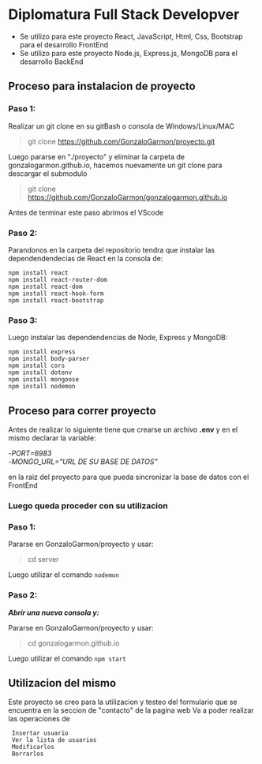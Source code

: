# Diplomatura Full Stack Developver
 - Se utilizo para este proyecto React, JavaScript, Html, Css, Bootstrap para el desarrollo FrontEnd
 - Se utilizo para este proyecto Node.js, Express.js, MongoDB para el desarrollo BackEnd
   
## Proceso para instalacion de proyecto
### Paso 1:

Realizar un git clone en su gitBash o consola de Windows/Linux/MAC
> git clone https://github.com/GonzaloGarmon/proyecto.git



Luego pararse en "./proyecto" y eliminar la carpeta de gonzalogarmon.github.io, hacemos nuevamente un git clone para descargar el submodulo 
> git clone https://github.com/GonzaloGarmon/gonzalogarmon.github.io

Antes de terminar este paso abrimos el VScode

### Paso 2:
Parandonos en la carpeta del repositorio tendra que instalar las dependendendecias de React en la consola de:
 ```
 npm install react
 npm install react-router-dom
 npm install react-dom
 npm install react-hook-form
 npm install react-bootstrap

```
### Paso 3:
Luego instalar las dependendencias de Node, Express y MongoDB:
 ```
 npm install express
 npm install body-parser
 npm install cors
 npm install dotenv
 npm install mongoose
 npm install nodemon

```
## Proceso para correr proyecto

Antes de realizar lo siguiente tiene que crearse un archivo **.env** y en el mismo declarar la variable:

  -*PORT=6983*  
  -*MONGO_URL="URL DE SU BASE DE DATOS"*
  
en la raiz del proyecto para que pueda sincronizar la base de datos con el FrontEnd


### Luego queda proceder con su utilizacion
### Paso 1:
Pararse en GonzaloGarmon/proyecto y usar:
> cd server

Luego utilizar el comando ```nodemon ```

### Paso 2:
***Abrir una nueva consola y:***

Pararse en GonzaloGarmon/proyecto y usar:

> cd gonzalogarmon.github.io

Luego utilizar el comando ```npm start``` 

## Utilizacion del mismo

Este proyecto se creo para la utilizacion y testeo del formulario que se encuentra en la seccion de "contacto" de la pagina web 
Va a poder realizar las operaciones de 
```
 Insertar usuario
 Ver la lista de usuarios
 Modificarlos
 Borrarlos
```










